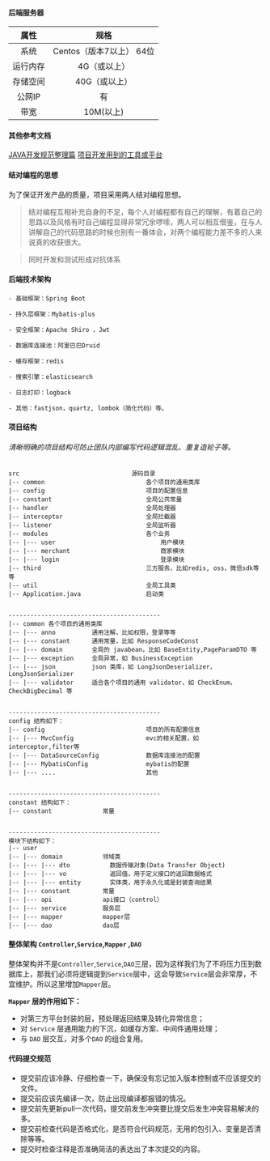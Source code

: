 #### 后端服务器
属性|规格
:-:|:-:
系统|Centos（版本7以上） 64位
运行内存| 4G（或以上）
存储空间| 40G（或以上）
公网IP| 有
带宽| 10M(以上)

#### 其他参考文档
[JAVA开发规范整理篇](https://www.jianshu.com/p/857a880efe0a)
[项目开发用到的工具或平台](https://www.jianshu.com/p/402560f11b79)

#### 结对编程的思想
为了保证开发产品的质量，项目采用两人结对编程思想。
>结对编程互相补充自身的不足，每个人对编程都有自己的理解，有着自己的思路以及风格有时自己编程显得非常冗余啰嗦，两人可以相互借鉴，在与人讲解自己的代码思路的时候也别有一番体会，对两个编程能力差不多的人来说真的收获很大。

> 同时开发和测试形成对抗体系

#### 后端技术架构
```
- 基础框架：Spring Boot 

- 持久层框架：Mybatis-plus

- 安全框架：Apache Shiro ，Jwt 

- 数据库连接池：阿里巴巴Druid

- 缓存框架：redis

- 搜索引擎：elasticsearch

- 日志打印：logback

- 其他：fastjson，quartz, lombok（简化代码）等。
```
#### 项目结构
###### 清晰明确的项目结构可防止团队内部编写代码逻辑混乱、重复造轮子等。
```
src                               源码目录
|-- common                            各个项目的通用类库
|-- config                            项目的配置信息
|-- constant                          全局公共常量
|-- handler                           全局处理器
|-- interceptor                       全局拦截器
|-- listener                          全局监听器
|-- modules                           各个业务
|-- |--- user                             用户模块
|-- |--- merchant                         商家模块
|-- |--- login                            登录模块
|-- third                             三方服务，比如redis, oss，微信sdk等等
|-- util                              全局工具类
|-- Application.java                  启动类


------------------------------------------
|-- common 各个项目的通用类库
|-- |--- anno          通用注解，比如权限，登录等等
|-- |--- constant      通用常量，比如 ResponseCodeConst
|-- |--- domain        全局的 javabean，比如 BaseEntity,PageParamDTO 等
|-- |--- exception     全局异常，如 BusinessException
|-- |--- json          json 类库，如 LongJsonDeserializer，LongJsonSerializer
|-- |--- validator     适合各个项目的通用 validator，如 CheckEnum，CheckBigDecimal 等


------------------------------------------
config 结构如下：
|-- config                            项目的所有配置信息
|-- |--- MvcConfig                    mvc的相关配置，如interceptor,filter等
|-- |--- DataSourceConfig             数据库连接池的配置
|-- |--- MybatisConfig                mybatis的配置
|-- |--- ....                         其他


------------------------------------------
constant 结构如下：
|-- constant              常量


------------------------------------------
模块下结构如下：
|-- user
|-- |--- domain           领域类
|-- |--- |--- dto           数据传输对象(Data Transfer Object)
|-- |--- |--- vo            返回值，用于定义接口的返回数据格式
|-- |--- |--- entity        实体类，用于永久化或是封装查询结果
|-- |--- constant         常量
|-- |--- api              api接口（control）
|-- |--- service          服务层
|-- |--- mapper           mapper层
|-- |--- dao              dao层
```

#### 整体架构 `Controller`,`Service`,`Mapper` ,`DAO`
整体架构并不是`Controller`,`Service`,`DAO`三层，因为这样我们为了不将压力压到数据库上，那我们必须将逻辑提到`Service`层中，这会导致`Service`层会非常厚，不宜维护。所以这里增加`Mapper`层。  

**`Mapper` 层的作用如下：**
- 对第三方平台封装的层，预处理返回结果及转化异常信息；
- 对 `Service` 层通用能力的下沉，如缓存方案、中间件通用处理；
- 与 `DAO` 层交互，对多个`DAO` 的组合复用。

#### 代码提交规范
- 提交前应该冷静、仔细检查一下，确保没有忘记加入版本控制或不应该提交的文件。
- 提交前应该先编译一次，防止出现编译都报错的情况。
- 提交前先更新pull一次代码，提交前发生冲突要比提交后发生冲突容易解决的多。
- 提交前检查代码是否格式化，是否符合代码规范，无用的包引入、变量是否清除等等。
- 提交时检查注释是否准确简洁的表达出了本次提交的内容。